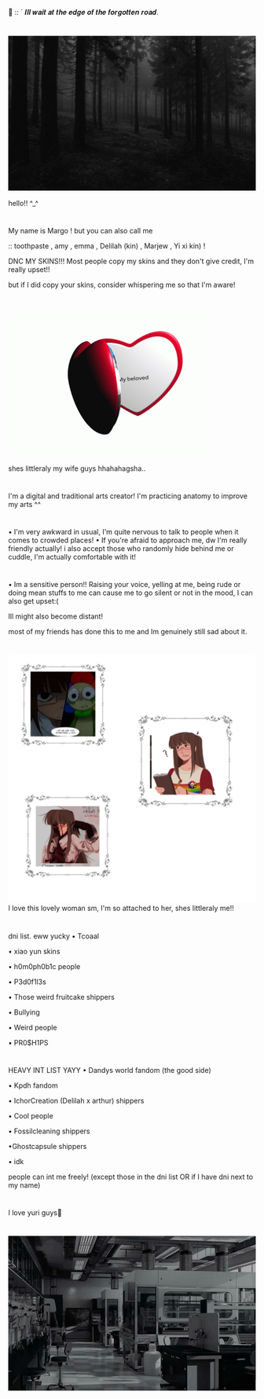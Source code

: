    🔬  ::  ` 𝑰𝒍𝒍 𝒘𝒂𝒊𝒕 𝒂𝒕 𝒕𝒉𝒆 𝒆𝒅𝒈𝒆 𝒐𝒇 𝒕𝒉𝒆 𝒇𝒐𝒓𝒈𝒐𝒕𝒕𝒆𝒏 𝒓𝒐𝒂𝒅. 

#


  ![image alt](https://github.com/LocalScientist/LocalScientist/blob/e862cc621cba9234b2ee4539f6882a1e7d1f505f/24751672d52cac6703a1171d41ee9ad4.jpg) 




hello!! ^_^

#

  My name is Margo ! but you can also call me

  :: toothpaste , amy , emma , Delilah (kin) , Marjew , Yi xi kin) !

  


   DNC MY SKINS!!! Most people copy my skins and they don't give credit, I'm really upset!! 
  
   but if I did copy your skins, consider whispering me so that I'm aware! 

#

     
![image alt](https://github.com/LocalScientist/LocalScientist/blob/fc0bf744b68a42b883010f3280be7c992293f9d6/heart-locket.gif) 


shes littleraly my wife guys hhahahagsha.. 
#


I'm a digital and traditional arts creator! I'm practicing anatomy to improve my arts ^^
#
• I'm very awkward in usual, I'm quite nervous to talk to people when it comes to crowded places!
• If you're afraid to approach me, dw I'm really friendly actually! i also accept those who randomly hide behind me or cuddle, I'm actually comfortable with it! 
#

• Im a sensitive person!! Raising your voice, yelling at me, being rude or doing mean stuffs to me can cause me to go silent or not in the mood, I can also get upset:(

Ill might also become distant!

most of my friends has done this to me and Im genuinely still sad about it.

#

![image alt](https://github.com/LocalScientist/LocalScientist/blob/61c4722768a64920445722fee95864de975f8bfd/Untitled51_20251004135832.png)
I love this lovely woman sm, I'm so attached to her, shes littleraly me!! 

#

   dni list. eww yucky
   • Tcoaal
   
   • xiao yun skins
   
   • h0m0ph0b1c people
   
   • P3d0f1l3s
   
   • Those weird fruitcake shippers
   
   • Bullying
   
   • Weird people
   
   • PR0$H1PS

 #

   HEAVY INT LIST YAYY
   • Dandys world fandom (the good side) 
   
   • Kpdh fandom
   
   • IchorCreation (Delilah x arthur)         shippers
   
   • Cool people
   
   • Fossilcleaning shippers
   
   •Ghostcapsule shippers
   
   • idk

   people can int me freely! (except those in the dni list OR if I have dni next to my name) 
#

  I love yuri guys👭

#




![image alt](https://github.com/LocalScientist/LocalScientist/blob/bef434229abaf9327a527e437ce5e99798f00aac/Untitled48_20251004123344.png)
